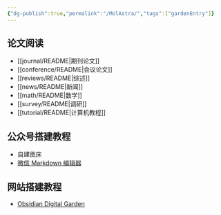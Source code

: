 ```yaml
---
{"dg-publish":true,"permalink":"/MolAstra/","tags":["gardenEntry"]}
---
```


## 论文阅读

- [[journal/README\|期刊论文]]
- [[conference/README\|会议论文]]
- [[reviews/README\|综述]]
- [[news/README\|新闻]]
- [[math/README\|数学]]
- [[survey/README\|调研]]
- [[tutorial/README\|计算机教程]]

## 公众号搭建教程

- 自建图床
- [微信 Markdown 编辑器](https://md.openwrite.cn)

## 网站搭建教程

- [Obsidian Digital Garden](https://github.com/oleeskild/Obsidian-Digital-Garden?tab=readme-ov-file)
